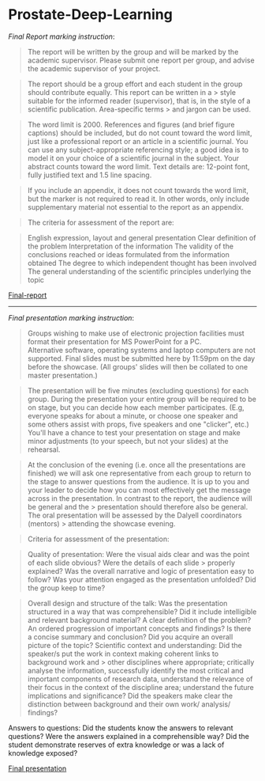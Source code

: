 # Prostate-Deep-Learning


_Final Report marking instruction_:

> The report will be written by the group and will be marked by the academic supervisor. Please submit one report per group, 
> and advise the academic supervisor of your project.

> The report should be a group effort and each student in the group should contribute equally. This report can be written in a > style suitable for the informed reader (supervisor), that is, in the style of a scientific publication. Area-specific terms > and jargon can be used.

> The word limit is 2000. References and figures (and brief figure captions) should be included, but do not count toward the 
> word limit, just like a professional report or an article in a scientific journal. You can use any subject-appropriate 
> referencing style; a good idea is to model it on your choice of a scientific journal in the subject. Your abstract counts 
> toward the word limit. Text details are: 12-point font, fully justified text and 1.5 line spacing. 

> If you include an appendix, it does not count towards the word limit, but the marker is not required to read it. In other 
> words, only include supplementary material not essential to the report as an appendix.

> The criteria for assessment of the report are:

> English expression, layout and general presentation
> Clear definition of the problem
> Interpretation of the information
> The validity of the conclusions reached or ideas formulated from the information obtained
> The degree to which independent thought has been involved
> The general understanding of the scientific principles underlying the topic


[Final-report](https://docs.google.com/document/d/1J17MVV7rLbTDQ5K3jzZzv3nALXPTQaqM0yUOXSXAcFc/edit?usp=sharing)
***


_Final presentation marking instruction_:

> Groups wishing to make use of electronic projection facilities must format their presentation for MS PowerPoint for a PC.  
> Alternative software, operating systems and laptop computers are not supported.  Final slides must be submitted here by 
> 11:59pm on the day before the showcase. (All groups' slides will then be collated to one master presentation.)

> The presentation will be five minutes (excluding questions) for each group. During the presentation your entire group will 
> be required to be on stage, but you can decide how each member participates. (E.g, everyone speaks for about a minute, or 
> choose one speaker and some others assist with props, five speakers and one "clicker", etc.) You'll have a chance to test 
> your presentation on stage and make minor adjustments (to your speech, but not your slides) at the rehearsal.

> At the conclusion of the evening (i.e. once all the presentations are finished) we will ask one representative from each 
> group to return to the stage to answer questions from the audience. It is up to you and your leader to decide how you can 
> most effectively get the message across in the presentation. In contrast to the report, the audience will be general and the > presentation should therefore also be general. The oral presentation will be assessed by the Dalyell coordinators (mentors) > attending the showcase evening.

> Criteria for assessment of the presentation:

> Quality of presentation: Were the visual aids clear and was the point of each slide obvious? Were the details of each slide > properly explained? Was the overall narrative and logic of presentation easy to follow?
> Was your attention engaged as the presentation unfolded?
> Did the group keep to time?

> Overall design and structure of the talk: Was the presentation structured in a way that was comprehensible? Did it include 
> intelligible and relevant background material? A clear definition of the problem? An ordered progression of important
> concepts and findings? Is there a concise summary and conclusion? Did you acquire an overall picture of the topic?
> Scientific context and understanding: Did the speaker/s put the work in context making coherent links to background work and > other disciplines where appropriate; critically analyse the information, successfully identify the most critical and 
> important components of research data, understand the relevance of their focus in the context of the discipline area; 
> understand the future implications and significance? Did the speakers make clear the distinction between background and 
> their own work/ analysis/ findings?

Answers to questions: Did the students know the answers to relevant questions? Were the answers explained in a comprehensible way? Did the student demonstrate reserves of extra knowledge or was a lack of knowledge exposed?


[Final presentation](https://docs.google.com/presentation/d/1zCxXqPKQvmjdx1TnQk6hia9lnGsjbgGn37BWwax3OFE/edit?usp=sharing)
